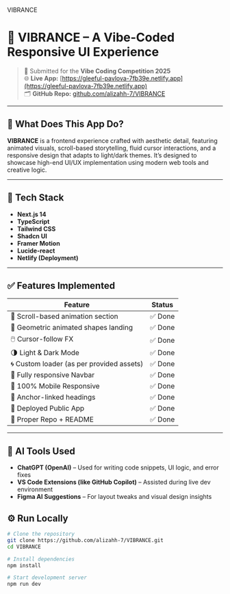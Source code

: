 VIBRANCE

# 🌈 VIBRANCE – A Vibe-Coded Responsive UI Experience

> 🏁 Submitted for the **Vibe Coding Competition 2025**  
> 🌐 **Live App:** [https://gleeful-pavlova-7fb39e.netlify.app](https://gleeful-pavlova-7fb39e.netlify.app)  
> 🗂️ **GitHub Repo:** [github.com/alizahh-7/VIBRANCE](https://github.com/alizahh-7/VIBRANCE)

---

## 🎯 What Does This App Do?

**VIBRANCE** is a frontend experience crafted with aesthetic detail, featuring animated visuals, scroll-based storytelling, fluid cursor interactions, and a responsive design that adapts to light/dark themes. It’s designed to showcase high-end UI/UX implementation using modern web tools and creative logic.

---

## 🧰 Tech Stack

- **Next.js 14**
- **TypeScript**
- **Tailwind CSS**
- **Shadcn UI**
- **Framer Motion**
- **Lucide-react**
- **Netlify (Deployment)**

---

## ✅ Features Implemented

| Feature                                       | Status       |
|----------------------------------------------|--------------|
| 🔄 Scroll-based animation section            | ✅ Done       |
| 🌌 Geometric animated shapes landing         | ✅ Done       |
| 🖱️ Cursor-follow FX                          | ✅ Done       |
| 🌗 Light & Dark Mode                         | ✅ Done       |
| 🌀 Custom loader (as per provided assets)     | ✅ Done       |
| 🧭 Fully responsive Navbar                   | ✅ Done       |
| 📱 100% Mobile Responsive                    | ✅ Done       |
| 🔗 Anchor-linked headings                    | ✅ Done       |
| 🚀 Deployed Public App                       | ✅ Done       |
| 📁 Proper Repo + README                      | ✅ Done       |

---

## 🧠 AI Tools Used

- **ChatGPT (OpenAI)** – Used for writing code snippets, UI logic, and error fixes
- **VS Code Extensions (like GitHub Copilot)** – Assisted during live dev environment
- **Figma AI Suggestions** – For layout tweaks and visual design insights

## ⚙️ Run Locally

```bash
# Clone the repository
git clone https://github.com/alizahh-7/VIBRANCE.git
cd VIBRANCE

# Install dependencies
npm install

# Start development server
npm run dev
